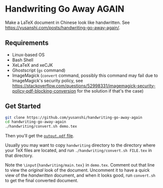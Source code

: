 # Handwriting Go Away AGAIN

Make a LaTeX document in Chinese look like handwritten. See <https://yusanshi.com/posts/handwriting-go-away-again/>.

## Requirements

- Linux-based OS
- Bash Shell
- XeLaTeX and xeCJK
- Ghostscript (`gs` command)
- ImageMagick (`convert` command, possibly this command may fail due to ImageMagick's security policy, see <https://stackoverflow.com/questions/52998331/imagemagick-security-policy-pdf-blocking-conversion> for the solution if that's the case)

## Get Started

```bash
git clone https://github.com/yusanshi/handwriting-go-away-again
cd handwriting-go-away-again
./handwriting/convert.sh demo.tex
```
Then you'll get the [`output.pdf` file](https://github.com/yusanshi/handwriting-go-away-again/files/7259303/output.pdf).

Usually you may want to copy `handwriting` directory to the directory where your TeX files are located, and run `./handwriting/convert.sh FILE.tex` in that directory.

Note the `\input{handwriting/main.tex}` in `demo.tex`. Comment out that line to view the *original* look of the document. Uncomment it to have a quick view of the *handwritten* document, and when it looks good, run `convert.sh` to get the final converted document.
